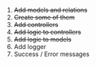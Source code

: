 

1. ~~Add models and relations~~
1. ~~Create some of them~~
1. ~~Add controllers~~
1. ~~Add logic to controllers~~
1. ~~Add logic to models~~
1. Add logger
1. Success / Error messages

